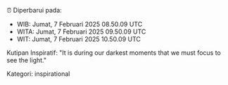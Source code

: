 ⏰ Diperbarui pada:
- WIB: Jumat, 7 Februari 2025 08.50.09 UTC
- WITA: Jumat, 7 Februari 2025 09.50.09 UTC
- WIT: Jumat, 7 Februari 2025 10.50.09 UTC

Kutipan Inspiratif:
"It is during our darkest moments that we must focus to see the light."


Kategori: inspirational

